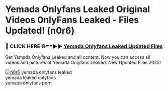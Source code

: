 # Yemada Onlyfans Leaked Original Videos 0nlyFans Leaked - Files Updated! (n0r6)

<h3>🔴 CLICK HERE 🌐==►► <a href="https://tinyurl.com/2wckxsce" rel="nofollow">Yemada Onlyfans Leaked Updated Files</a></h3>

Get Yemada Onlyfans Leaked and all content. Now you can access all videos and pictures of Yemada Onlyfans Leaked. New Updated Files 2025!

[![n0r6](https://i.imgur.com/AFduVYN.gif)](https://tinyurl.com/2wckxsce)
yemada onlyfans leaked<br>
yemada leaked onlyfans<br>
yemada onlyfans porn